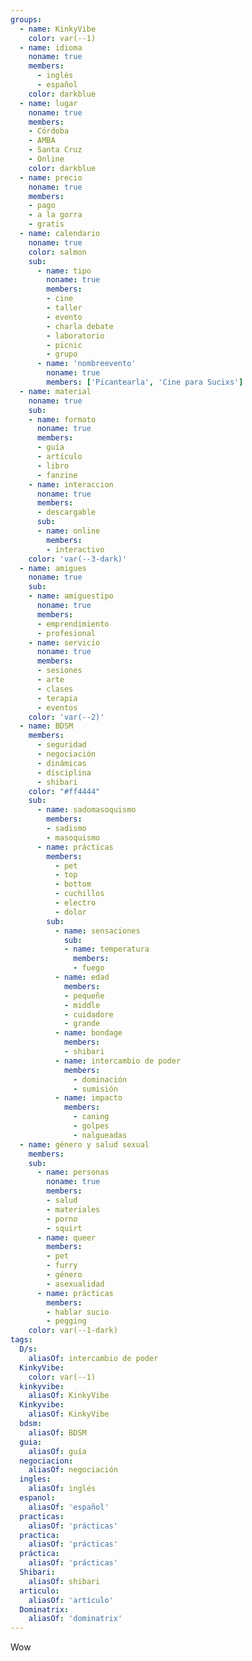 ```yaml
---
groups:
  - name: KinkyVibe
    color: var(--1)
  - name: idioma
    noname: true
    members:
      - inglés
      - español
    color: darkblue
  - name: lugar
    noname: true
    members:
    - Córdoba
    - AMBA 
    - Santa Cruz
    - Online
    color: darkblue
  - name: precio
    noname: true
    members:
    - pago
    - a la gorra
    - gratis
  - name: calendario
    noname: true 
    color: salmon
    sub:
      - name: tipo
        noname: true
        members: 
        - cine
        - taller
        - evento
        - charla debate
        - laboratorio
        - picnic
        - grupo
      - name: 'nombreevento'
        noname: true
        members: ['Picantearla', 'Cine para Sucixs']
  - name: material
    noname: true 
    sub:
    - name: formato
      noname: true
      members:  
      - guía
      - artículo
      - libro
      - fanzine
    - name: interaccion
      noname: true
      members:
      - descargable
      sub:
      - name: online
        members:
        - interactivo
    color: 'var(--3-dark)'
  - name: amigues
    noname: true 
    sub:
    - name: amiguestipo
      noname: true
      members: 
      - emprendimiento
      - profesional
    - name: servicio
      noname: true
      members:
      - sesiones 
      - arte
      - clases
      - terapia
      - eventos
    color: 'var(--2)'
  - name: BDSM
    members:
      - seguridad
      - negociación
      - dinámicas
      - disciplina
      - shibari
    color: "#ff4444"
    sub:
      - name: sadomasoquismo
        members: 
        - sadismo
        - masoquismo   
      - name: prácticas
        members:
          - pet
          - top
          - bottom
          - cuchillos
          - electro
          - dolor
        sub:
          - name: sensaciones
            sub:
            - name: temperatura
              members: 
              - fuego
          - name: edad
            members: 
            - pequeñe
            - middle
            - cuidadore
            - grande 
          - name: bondage
            members:
            - shibari 
          - name: intercambio de poder
            members:
              - dominación
              - sumisión
          - name: impacto
            members:
              - caning
              - golpes
              - nalgueadas
  - name: género y salud sexual
    members:
    sub:
      - name: personas
        noname: true
        members:
        - salud
        - materiales
        - porno
        - squirt
      - name: queer
        members: 
        - pet
        - furry
        - género
        - asexualidad
      - name: prácticas
        members:
        - hablar sucio
        - pegging
    color: var(--1-dark)
tags:
  D/s:
    aliasOf: intercambio de poder
  KinkyVibe:
    color: var(--1)
  kinkyvibe:
    aliasOf: KinkyVibe
  Kinkyvibe:
    aliasOf: KinkyVibe
  bdsm:
    aliasOf: BDSM
  guia:
    aliasOf: guía
  negociacion:
    aliasOf: negociación
  ingles:
    aliasOf: inglés
  espanol:
    aliasOf: 'español'
  practicas:
    aliasOf: 'prácticas'
  practica:
    aliasOf: 'prácticas'
  práctica:
    aliasOf: 'prácticas'
  Shibari:
    aliasOf: shibari
  articulo:
    aliasOf: 'artículo'
  Dominatrix:
    aliasOf: 'dominatrix'
---
```


Wow
